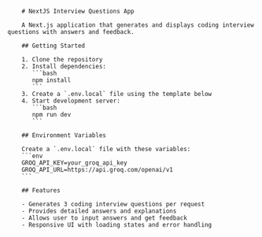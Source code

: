 
        # NextJS Interview Questions App

        A Next.js application that generates and displays coding interview questions with answers and feedback.

        ## Getting Started

        1. Clone the repository
        2. Install dependencies:
           ```bash
           npm install
           ```
        3. Create a `.env.local` file using the template below
        4. Start development server:
           ```bash
           npm run dev
           ```

        ## Environment Variables

        Create a `.env.local` file with these variables:
        ```env
        GROQ_API_KEY=your_groq_api_key
        GROQ_API_URL=https://api.groq.com/openai/v1
        ```

        ## Features

        - Generates 3 coding interview questions per request
        - Provides detailed answers and explanations
        - Allows user to input answers and get feedback
        - Responsive UI with loading states and error handling
      